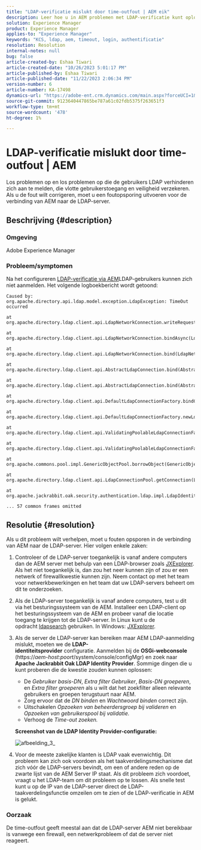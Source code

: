 ```yaml
---
title: "LDAP-verificatie mislukt door time-outfout | AEM eik"
description: Leer hoe u in AEM problemen met LDAP-verificatie kunt oplossen.
solution: Experience Manager
product: Experience Manager
applies-to: "Experience Manager"
keywords: "KCS, ldap, aem, timeout, login, authentificatie"
resolution: Resolution
internal-notes: null
bug: false
article-created-by: Eshaa Tiwari
article-created-date: "10/26/2023 5:01:17 PM"
article-published-by: Eshaa Tiwari
article-published-date: "11/22/2023 2:06:34 PM"
version-number: 6
article-number: KA-17498
dynamics-url: "https://adobe-ent.crm.dynamics.com/main.aspx?forceUCI=1&pagetype=entityrecord&etn=knowledgearticle&id=ab0c6943-2174-ee11-9ae7-6045bd0063aa"
source-git-commit: 9123640447865be787a61c02fdb5375f263651f3
workflow-type: tm+mt
source-wordcount: '478'
ht-degree: 1%

---
```


# LDAP-verificatie mislukt door time-outfout | AEM


Los problemen op en los problemen op die de gebruikers LDAP verhinderen zich aan te melden, die vlotte gebruikerstoegang en veiligheid verzekeren. Als u de fout wilt corrigeren, moet u een foutopsporing uitvoeren voor de verbinding van AEM naar de LDAP-server.

## Beschrijving {#description}


### <b>Omgeving</b>

Adobe Experience Manager



### <b>Probleem/symptomen</b>

Na het configureren [LDAP-verificatie via AEM](https://experienceleague.adobe.com/docs/experience-manager-65/administering/security/ldap-config.html?lang=en)LDAP-gebruikers kunnen zich niet aanmelden. Het volgende logboekbericht wordt getoond:


```
Caused by: org.apache.directory.api.ldap.model.exception.LdapException: TimeOut occurred

at org.apache.directory.ldap.client.api.LdapNetworkConnection.writeRequest(LdapNetworkConnection.java:4106)

at org.apache.directory.ldap.client.api.LdapNetworkConnection.bindAsync(LdapNetworkConnection.java:1290)

at org.apache.directory.ldap.client.api.LdapNetworkConnection.bind(LdapNetworkConnection.java:1188)

at org.apache.directory.ldap.client.api.AbstractLdapConnection.bind(AbstractLdapConnection.java:127)

at org.apache.directory.ldap.client.api.AbstractLdapConnection.bind(AbstractLdapConnection.java:112)

at org.apache.directory.ldap.client.api.DefaultLdapConnectionFactory.bindConnection(DefaultLdapConnectionFactory.java:64)

at org.apache.directory.ldap.client.api.DefaultLdapConnectionFactory.newLdapConnection(DefaultLdapConnectionFactory.java:107)

at org.apache.directory.ldap.client.api.ValidatingPoolableLdapConnectionFactory.makeObject(ValidatingPoolableLdapConnectionFactory.java:133)

at org.apache.directory.ldap.client.api.ValidatingPoolableLdapConnectionFactory.makeObject(ValidatingPoolableLdapConnectionFactory.java:59)

at org.apache.commons.pool.impl.GenericObjectPool.borrowObject(GenericObjectPool.java:1188)

at org.apache.directory.ldap.client.api.LdapConnectionPool.getConnection(LdapConnectionPool.java:123)

at org.apache.jackrabbit.oak.security.authentication.ldap.impl.LdapIdentityProvider.connect(LdapIdentityProvider.java:771)

... 57 common frames omitted
```



## Resolutie {#resolution}


Als u dit probleem wilt verhelpen, moet u fouten opsporen in de verbinding van AEM naar de LDAP-server. Hier volgen enkele zaken:

1. Controleer of de LDAP-server toegankelijk is vanaf andere computers dan de AEM server met behulp van een LDAP-browser zoals [JXExplorer](https://jxplorer.org/). Als het niet toegankelijk is, dan zou het neer kunnen zijn of zou er een netwerk of firewallkwestie kunnen zijn. Neem contact op met het team voor netwerkbewerkingen en het team dat uw LDAP-servers beheert om dit te onderzoeken.
2. Als de LDAP-server toegankelijk is vanaf andere computers, test u dit via het besturingssysteem van de AEM. Installeer een LDAP-client op het besturingssysteem van de AEM en probeer vanaf die locatie toegang te krijgen tot de LDAP-server. In Linux kunt u de opdracht [ldapsearch](https://access.redhat.com/documentation/en-us/red_hat_directory_server/11/html/administration_guide/examples-of-common-ldapsearches) gebruiken. In Windows: [JXExplorer](https://jxplorer.org/).
3. Als de server de LDAP-server kan bereiken maar AEM LDAP-aanmelding mislukt, moeten we de <b>LDAP-identiteitsprovider</b> configuratie. Aanmelden bij de <b>OSGi-webconsole</b> (https://*aem-host:poort*/system/console/configMgr) en zoek naar <b>Apache Jackrabbit Oak LDAP Identity Provider</b>. Sommige dingen die u kunt proberen die de kwestie zouden kunnen oplossen:

   - De *Gebruiker basis-DN*, *Extra filter Gebruiker*, *Basis-DN groeperen*, en *Extra filter groeperen* als u wilt dat het zoekfilter alleen relevante gebruikers en groepen terugstuurt naar AEM.
   - Zorg ervoor dat de *DN binden* en *Wachtwoord binden* correct zijn.
   - Uitschakelen *Opzoeken van beheerdersgroep bij valideren* en *Opzoeken van gebruikerspool bij validatie.*
   - Verhoog de *Time-out zoeken.*

   <b>Screenshot van de LDAP Identity Provider-configuratie:</b>


   ![afbeelding_3_](https://helpx.adobe.com/content/dam/help/en/experience-manager/kb/LDAP-error/jcr%3acontent/main-pars/image/rtaimage_3_.png "afbeelding_3_")
4. Voor de meeste zakelijke klanten is LDAP vaak evenwichtig. Dit probleem kan zich ook voordoen als het taakverdelingsmechanisme dat zich vóór de LDAP-servers bevindt, om een of andere reden op de zwarte lijst van de AEM Server IP staat. Als dit probleem zich voordoet, vraagt u het LDAP-team om dit probleem op te lossen. Als snelle test kunt u op de IP van de LDAP-server direct de LDAP-taakverdelingsfunctie omzeilen om te zien of de LDAP-verificatie in AEM is gelukt.


### <b>Oorzaak</b>

De time-outfout geeft meestal aan dat de LDAP-server AEM niet bereikbaar is vanwege een firewall, een netwerkprobleem of dat de server niet reageert.

